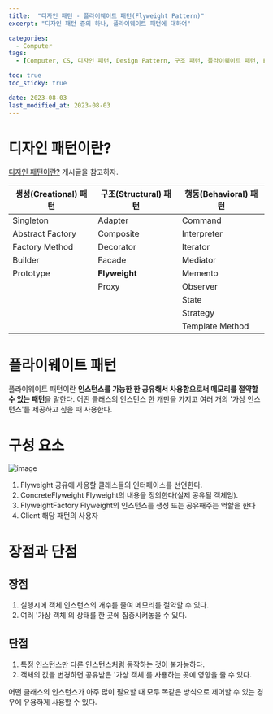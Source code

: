 ```yaml
---
title:  "디자인 패턴 - 플라이웨이트 패턴(Flyweight Pattern)"
excerpt: "디자인 패턴 중의 하나, 플라이웨이트 패턴에 대하여"

categories:
  - Computer
tags:
  - [Computer, CS, 디자인 패턴, Design Pattern, 구조 패턴, 플라이웨이트 패턴, Flyweight Pattern]

toc: true
toc_sticky: true

date: 2023-08-03
last_modified_at: 2023-08-03
---
```


# 디자인 패턴이란?
[디자인 패턴이란?](https://98tech-savvy.github.io/computer/CS-Design-Pattern/) 게시글을 참고하자.

|생성(Creational) 패턴|구조(Structural) 패턴|행동(Behavioral) 패턴|
|--|--|--|
|Singleton|Adapter|Command|
|Abstract Factory|Composite|Interpreter|
|Factory Method|Decorator|Iterator|
|Builder|Facade|Mediator|
|Prototype|**Flyweight**|Memento|
||Proxy|Observer|
|||State|
|||Strategy|
|||Template Method|

# 플라이웨이트 패턴
플라이웨이트 패턴이란 **인스턴스를 가능한 한 공유해서 사용함으로써 메모리를 절약할 수 있는 패턴**을 말한다. 어떤 클래스의 인스턴스 한 개만을 가지고 여러 개의 '가상 인스턴스'를 제공하고 싶을 때 사용한다.

# 구성 요소

![image](https://github.com/98tech-savvy/98tech-savvy.github.io/assets/128434645/44b9fae6-9935-485c-a698-3fb3302a2fd7)

1. Flyweight
공유에 사용할 클래스들의 인터페이스를 선언한다.
2. ConcreteFlyweight
Flyweight의 내용을 정의한다(실제 공유될 객체임).
3. FlyweightFactory
Flyweight의 인스턴스를 생성 또는 공유해주는 역할을 한다
4. Client
해당 패턴의 사용자

# 장점과 단점

## 장점
1. 실행시에 객체 인스턴스의 개수를 줄여 메모리를 절약할 수 있다.
2. 여러 '가상 객체'의 상태를 한 곳에 집중시켜놓을 수 있다.

## 단점
1. 특정 인스턴스만 다른 인스턴스처럼 동작하는 것이 불가능하다.
2. 객체의 값을 변경하면 공유받은 '가상 객체'를 사용하는 곳에 영향을 줄 수 있다.

어떤 클래스의 인스턴스가 아주 많이 필요할 때 모두 똑같은 방식으로 제어할 수 있는 경우에 유용하게 사용할 수 있다.